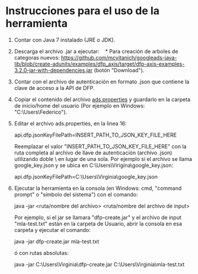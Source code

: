 Instrucciones para el uso de la herramienta
===========================================================

1. Contar con Java 7 instalado (JRE o JDK).
2. Descarga el archivo .jar a ejecutar:
    * Para creación de arboles de categoras nuevos: https://github.com/mcvitanich/googleads-java-lib/blob/create-adunits/examples/dfp_axis/target/dfp-axis-examples-3.2.0-jar-with-dependencies.jar (botón "Download").
2. Contar con el archivo de autenticación en formato .json que contiene la clave de acceso a la API de DFP.
3. Copiar el contenido del archivo [ads.properties](https://github.com/mcvitanich/googleads-java-lib/blob/create-adunits/examples/dfp_axis/src/main/resources/ads.properties) y guardarlo en la carpeta de inicio/home del usuario (Por ejemplo en Windows: "C:\Users\Federico").
4. Editar el archivo ads.properties, en la linea 16:

    api.dfp.jsonKeyFilePath=INSERT_PATH_TO_JSON_KEY_FILE_HERE

    Reemplazar el valor "INSERT_PATH_TO_JSON_KEY_FILE_HERE" con la ruta completa al archivo de llave de autenticación (archivo .json) utilizando doble \ en lugar de una sola.
    Por ejemplo si el archivo se llama google_key.json y se ubica en C:\Users\Virigina\google_key.json:

    api.dfp.jsonKeyFilePath=C:\\Users\\Virginia\\google_key.json

5. Ejecutar la herramienta en la consola (en Windows: cmd, "command prompt" o "símbolo del sistema") con el comando:

    java -jar <ruta/nombre del archivo> <ruta/nombre del archivo de input>

    Por ejemplo, si el jar se llamara "dfp-create.jar" y el archivo de input "mla-test.txt" están en la carpeta de Usuario, abrir la consola en esa carpeta y ejecutar el comando:

    java -jar dfp-create.jar mla-test.txt

    ó con rutas absolutas:

    java -jar C:\Users\Virginia\dfp-create.jar C:\Users\Virginia\mla-test.txt
